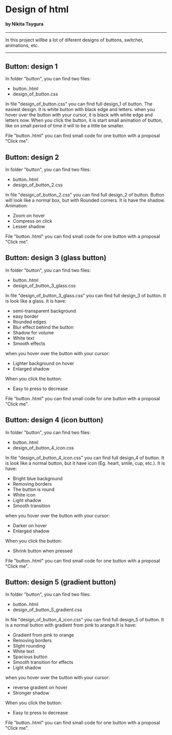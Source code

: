 <h1>Design of html</h1>
<h4>by Nikita Tsygura</h4>
<hr>

In this project willbe a lot of diferent designs of buttons, switcher, animations, etc.
<hr>

<h2>Button: design 1</h2>
In folder "button", you can find two files:
<ul>
   <li>button..html</li>
   <li>design_of_button.css</li>
</ul>

In file "design_of_button.css" you can find full design_1 of button. The easiest design. It is white button with black edge and letters. when you hover over the button with your cursor, it is black with white edge and letters now. When you click the button, it is start small animation of button, like on small period of time it will to be a little be smaller.

File "button..html" you can find small code for one button with a proposal "Click me".


<h2>Button: design 2</h2>
In folder "button", you can find two files:
<ul>
   <li>button..html</li>
   <li>design_of_button_2.css</li>
</ul>

In file "design_of_button_2.css" you can find full design_2 of button. Button will look like a normal box, but with Rounded corners. It is have the shadow. Animation:
<ul>
    <li>Zoom on hover</li>
    <li>Compress on click</li>
    <li>Lesser shadow</li>
</ul>

File "button..html" you can find small code for one button with a proposal "Click me".

<h2>Button: design 3 (glass button)</h2>
In folder "button", you can find two files:
<ul>
   <li>button..html</li>
   <li>design_of_button_3_glass.css</li>
</ul>

In file "design_of_button_3_glass.css" you can find full design_3 of button. It is look like a glass. It is have:
<ul>
    <li>semi-transparent background</li>
    <li>easy border</li>
    <li>Rounded edges</li>
    <li>Blur effect behind the button</li>
    <li>Shadow for volume</li>
    <li>White text</li>
    <li>Smooth effects</li>
</ul>

when you hover over the button with your cursor:
<ul>
    <li>Lighter background on hover</li>
    <li>Enlarged shadow</li>
</ul>

When you click the button:
<ul>
    <li>Easy to press to decrease</li>
</ul>

File "button..html" you can find small code for one button with a proposal "Click me".



<h2>Button: design 4 (icon button)</h2>
In folder "button", you can find two files:
<ul>
   <li>button..html</li>
   <li>design_of_button_4_icon.css</li>
</ul>

In file "design_of_button_4_icon.css" you can find full design_4 of button. It is look like a normal button, but it have icon (Eg. heart, smile, cup, etc.). It is have:
<ul>
    <li>Bright blue background</li>
    <li>Removing borders</li>
    <li>The button is round</li>
    <li>White icon</li>
    <li>Light shadow</li>
    <li>Smooth transition</li>
</ul>

when you hover over the button with your cursor:
<ul>
    <li>Darker on hover</li>
    <li>Enlarged shadow</li>
</ul>

When you click the button:
<ul>
    <li>Shrink button when pressed</li>
</ul>

File "button..html" you can find small code for one button with a proposal "Click me".



<h2>Button: design 5 (gradient button)</h2>
In folder "button", you can find two files:
<ul>
   <li>button..html</li>
   <li>design_of_button_5_gradient.css</li>
</ul>

In file "design_of_button_4_icon.css" you can find full design_5 of button. It is a normal button with gradient from pink to arange.It is have:
<ul>
    <li>Gradient from pink to orange</li>
    <li>Removing borders</li>
    <li>Slight rounding</li>
    <li>White text</li>
    <li>Spacious button</li>
    <li>Smooth transition for effects</li>
    <li>Light shadow</li>
</ul>

when you hover over the button with your cursor:
<ul>
    <li>reverse gradient on hover</li>
    <li>Stronger shadow</li>
</ul>

When you click the button:
<ul>
    <li>Easy to press to decrease</li>
</ul>

File "button..html" you can find small code for one button with a proposal "Click me".